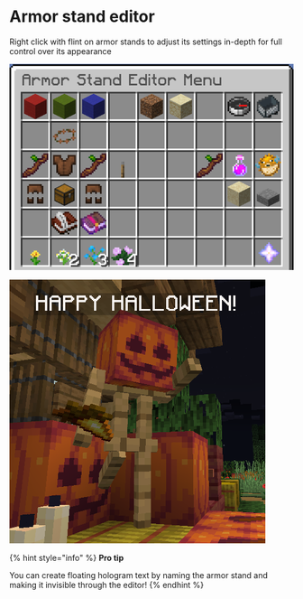 # Armor stand editor

Right click with flint on armor stands to adjust its settings in-depth for full control over its appearance

<div align="left"><img src="../../.gitbook/assets/editor.png" alt=""></div>

![](<../../.gitbook/assets/image (19).png>)

{% hint style="info" %}
**Pro tip**

You can create floating hologram text by naming the armor stand and making it invisible through the editor!
{% endhint %}
